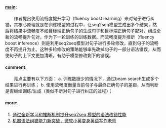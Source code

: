 #### [main](https://www.jiqizhixin.com/articles/2018-07-22-10):
　　作者提出使用流畅度提升学习（fluency boost learning）来对句子进行纠错，其核心原理就是在训练模型的过程中，让seq2seq模型生成出多个结果，然后将结果中流畅度不如目标端正确句子的生成句子和目标端正确句子配对，组成全新的流畅提升句对，作为下一轮训练的训练数据。而流畅度提升推断（fluency boost inference）则是利用seq2seq模型对句子进行多轮修改，直到句子的流畅度不再提升为止。这种多轮修改的策略能够率先改掉句子的一部分语法错误，从而使句子的上下文更加清晰，有助于模型修改剩下的错误。

#### comment:
　　亮点主要有以下方面：
   a. 训练数据少的情况下，通过beam search生成多个结果进行再训练；
   b. 使用流畅度衡量当前句子与最终正确句子的差距，从而判断是否继续训练/生成（类似不断对句子进行纠正的过程）；

#### more:
  1. [通过全新学习和推断机制提升seq2seq 模型的语法改错性能](https://www.jiqizhixin.com/articles/2018-07-22-10)
  2. [机器语法纠错能力新突破，微软小英变身英语写作老师](https://www.msra.cn/zh-cn/news/features/engkoo-composition-score)
